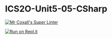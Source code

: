 # ICS2O-Unit5-05-CSharp

[![Mr Coxall's Super Linter](https://github.com/Evgeny-Vovk/ICS2O-Unit5-05-CSharp/workflows/Mr%20Coxall's%20Super%20Linter/badge.svg)](https://github.com/Evgeny-Vovk/ICS2O-Unit5-05-CSharp/actions)

[![Run on Repl.it](https://repl.it/badge/github/Evgeny-Vovk/ICS2O-Unit5-05-CSharp)](https://repl.it/github/Evgeny-Vovk/ICS2O-Unit5-05-CSharp)
